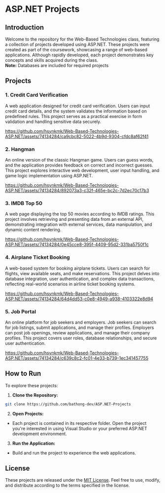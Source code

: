 # ASP.NET Projects

## Introduction

Welcome to the repository for the Web-Based Technologies class, featuring a collection of projects developed using ASP.NET. These projects were created as part of the coursework, showcasing a range of web-based applications. Although rapidly developed, each project demonstrates key concepts and skills acquired during the class. <br>
**Note:** Databases are included for required projects

## Projects
### 1. Credit Card Verification
A web application designed for credit card verification. Users can input credit card details, and the system validates the information based on predefined rules. This project serves as a practical exercise in form validation and handling sensitive data securely.

https://github.com/hsynkmk/Web-Based-Technologies-ASP.NET/assets/74134284/ca9cbc82-5022-4b9d-9304-cfdc8af62f41

### 2. Hangman
An online version of the classic Hangman game. Users can guess words, and the application provides feedback on correct and incorrect guesses. This project explores interactive web development, user input handling, and game logic implementation using ASP.NET.

https://github.com/hsynkmk/Web-Based-Technologies-ASP.NET/assets/74134284/892073a3-c32f-465e-bc2c-7d2ec70c17b3

### 3. IMDB Top 50
A web page displaying the top 50 movies according to IMDB ratings. This project involves retrieving and presenting data from an external API, demonstrating integration with external services, data manipulation, and dynamic content rendering.

https://github.com/hsynkmk/Web-Based-Technologies-ASP.NET/assets/74134284/0e45cce8-395f-4409-95d2-331ba5750f1c

### 4. Airplane Ticket Booking
A web-based system for booking airplane tickets. Users can search for flights, view available seats, and make reservations. This project delves into database integration, user authentication, and complex data transactions, reflecting real-world scenarios in airline ticket booking systems.

https://github.com/hsynkmk/Web-Based-Technologies-ASP.NET/assets/74134284/64d4dd53-c0e8-4949-a938-4103322e8d94

### 5. Job Portal
An online platform for job seekers and employers. Job seekers can search for job listings, submit applications, and manage their profiles. Employers can post job openings, review applications, and manage their company profiles. This project covers user roles, database relationships, and secure user authentication.

https://github.com/hsynkmk/Web-Based-Technologies-ASP.NET/assets/74134284/c639c8c2-fc01-4e33-b739-1ec341457755

## How to Run

To explore these projects:

1. **Clone the Repository:**
```bash
git clone https://github.com/bathong-dev/ASP.NET-Projects
```

2. **Open Projects:**
- Each project is contained in its respective folder. Open the project you're interested in using Visual Studio or your preferred ASP.NET development environment.

3. **Run the Application:**
- Build and run the project to experience the web applications.


## License

These projects are released under the [MIT License](LICENSE.md). Feel free to use, modify, and distribute according to the terms specified in the license.
